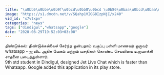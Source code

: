 ```yaml
---
title: "\u0bb5\u0bbe\u0b9f\u0bcd\u0bb8\u0bcd \u0b86\u0baa\u0bcd\u0baa\u0bc8 \u0bb5\u0bbf\u0b9f \u0ba8\u0bb5\u0bc0\u0ba9 \u0b9a\u0bc6\u0baf\u0bb2\u0bbf\u0baf\u0bc8 \u0b89\u0bb0\u0bc1\u0bb5\u0bbe\u0b95\u0bcd\u0b95\u0bbf\u0baf \u0ba4\u0bbf\u0ba3\u0bcd\u0b9f\u0bc1\u0b95\u0bcd\u0b95\u0bb2\u0bcd \u0bae\u0bbe\u0ba3\u0bb5\u0ba9\u0bcd.. \u0baa\u0bbf\u0bb3\u0bc7 \u0bb8\u0bcd\u0b9f\u0bcb\u0bb0\u0bbf\u0bb2\u0bcd \u0b9a\u0bc7\u0bb0\u0bcd\u0ba4\u0bcd\u0ba4 \u0b95\u0bc2\u0b95\u0bc1\u0bb3\u0bcd"
image: "https://s1.dmcdn.net/v/SQahp1VIGG8IzpNjI/x240"
vid_id: "x7vtxpv"
categories: "news"
tags: ["dindigul","whatsapp","google"]
date: "2020-08-29T19:52:03+03:00"
---
```

திண்டுக்கல்: திண்டுக்கல்லைச் சேர்ந்த ஒன்பதாம் வகுப்பு பள்ளி மாணவர் ஒருவர் whatsapp - ஐ விட அதிக வேகம் மற்றும் வசதிகள் கொண்ட செயலியை உருவாக்கி சாதனை படைத்துள்ளார்.  <br>9th std student in Dindigul, designed Jet Live Chat which is faster than Whatsapp. Google added this application in its play store.  <br>
